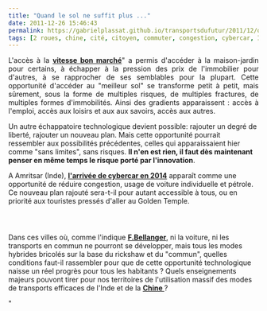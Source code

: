 ```yaml
---
title: "Quand le sol ne suffit plus ..."
date: 2011-12-26 15:46:43
permalink: https://gabrielplassat.github.io/transportsdufutur/2011/12/quand-le-sol-ne-suffit-plus.html
tags: [2 roues, chine, cité, citoyen, commuter, congestion, cybercar, Infrastructure, innovation, mode doux, multimodes, rickshaw, véhicule mono-usage]
---
```


<p style="text-align: justify">L'accès à la <a href=""http://www.addrn.fr/fileadmin/user_upload/observatoires/mobilite/mobilite_w.pdf"" target=""_blank""><strong>vitesse bon marché</strong></a>" a permis d'accéder à la maison-jardin pour certains, à échapper à la pression des prix de l'immobilier pour d'autres, à se rapprocher de ses semblables pour la plupart. Cette opportunité d'accéder au "meilleur sol" se transforme petit à petit, mais sûrement, sous la forme de multiples risques, de multiples fractures, de multiples formes d'immobilités. Ainsi des gradients apparaissent : accès à l'emploi, accès aux loisirs et aux aux savoirs, accès aux autres.</p> <p style=""text-align: justify"">Un autre échappatoire technologique devient possible: rajouter un degré de liberté, rajouter un nouveau plan. Mais cette opportunité pourrait ressembler aux possibilités précédentes, celles qui apparaissaient hier  comme "sans limites", sans risques. <strong>Il n'en est rien, il faut dès maintenant penser en même temps le risque porté par l'innovation</strong>. </p>  <!--more-->  A Amritsar (Inde), <a href=""http://www.ultraglobalprt.com/worlds-largest-urban-prt-system-announced/"" target=""_blank""><strong>l'arrivée de cybercar en 2014</strong></a> apparaît comme une opportunité de réduire congestion, usage de voiture individuelle et pétrole. Ce nouveau plan rajouté sera-t-il pour autant accessible à tous, ou en priorité aux touristes pressés d'aller au Golden Temple. <p><a href="https://gabrielplassat.github.io/transportsdufutur/wp-content/uploads/sites/6/old/6a0120a66d2ad4970b01675f68eaba970b-pi.jpg""><img alt=""Ultra_amritsar_2-1024x486"" border=""0"" class=""asset  asset-image at-xid-6a0120a66d2ad4970b01675f68eaba970b image-full"" src=""/wp-content/uploads/sites/6/old/6a0120a66d2ad4970b01675f68eaba970b-800wi.jpg"" title=""Ultra_amritsar_2-1024x486"" /></a></p> <p><a href="https://gabrielplassat.github.io/transportsdufutur/wp-content/uploads/sites/6/old/6a0120a66d2ad4970b0162fe748f3a970d-pi.jpg""><img alt=""Zero pollution pods Asr 1"" border=""0"" class=""asset  asset-image at-xid-6a0120a66d2ad4970b0162fe748f3a970d image-full"" src=""/wp-content/uploads/sites/6/old/6a0120a66d2ad4970b0162fe748f3a970d-800wi.jpg"" title=""Zero pollution pods Asr 1"" /></a></p> <p><a href="https://gabrielplassat.github.io/transportsdufutur/wp-content/uploads/sites/6/old/6a0120a66d2ad4970b015438f35cb0970c-pi.jpg""><img alt=""Zero Polluting Pods"" border=""0"" class=""asset  asset-image at-xid-6a0120a66d2ad4970b015438f35cb0970c image-full"" src=""/wp-content/uploads/sites/6/old/6a0120a66d2ad4970b015438f35cb0970c-800wi.jpg"" title=""Zero Polluting Pods"" /></a></p> <p style=""text-align: justify"">Dans ces villes où, comme l'indique <a href=""http://transit-city.blogspot.com/2011/12/dacca-light-mobility.html"" target=""_blank""><strong>F.Bellanger</strong></a>, ni la voiture, ni les transports en commun ne pourront se développer, mais tous les modes hybrides bricolés sur la base du rickshaw et du "commun", quelles conditions faut-il rassembler pour que de cette opportunité technologique naisse un réel progrès pour tous les habitants ? Quels enseignements majeurs pouvont tirer pour nos territoires de l'utilisation massif des modes de transports efficaces de l'Inde et de la <a href=""http://transit-city.blogspot.com/2011/12/beijing-big-return-of-bike-2.html"" target=""_blank""><strong>Chine </strong></a>?</p>"
